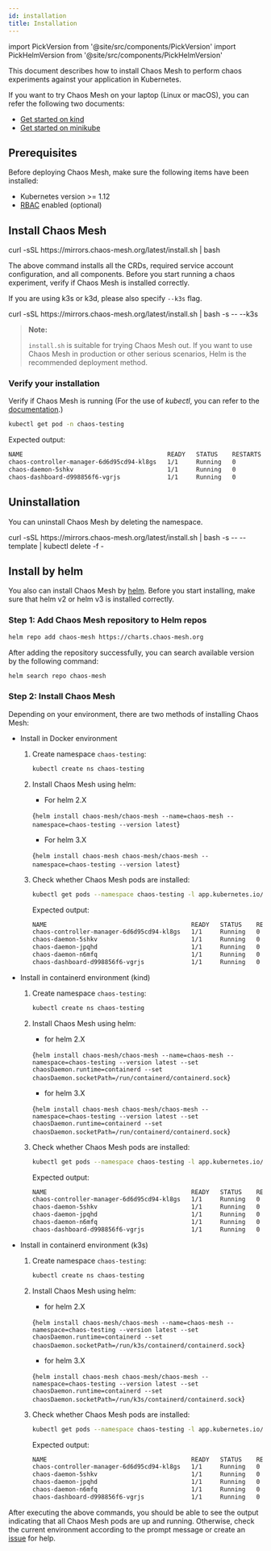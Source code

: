 ```yaml
---
id: installation
title: Installation
---
```


import PickVersion from '@site/src/components/PickVersion'
import PickHelmVersion from '@site/src/components/PickHelmVersion'

This document describes how to install Chaos Mesh to perform chaos experiments against your application in Kubernetes.

If you want to try Chaos Mesh on your laptop (Linux or macOS), you can refer the following two documents:

- [Get started on kind](../get_started/get_started_on_kind.md)
- [Get started on minikube](../get_started/get_started_on_minikube.md)

## Prerequisites

Before deploying Chaos Mesh, make sure the following items have been installed:

- Kubernetes version >= 1.12
- [RBAC](https://kubernetes.io/docs/admin/authorization/rbac) enabled (optional)

## Install Chaos Mesh

<PickVersion className="language-bash">
  curl -sSL https://mirrors.chaos-mesh.org/latest/install.sh | bash
</PickVersion>

The above command installs all the CRDs, required service account configuration, and all components.
Before you start running a chaos experiment, verify if Chaos Mesh is installed correctly.

If you are using k3s or k3d, please also specify `--k3s` flag.

<PickVersion className="language-bash">
  curl -sSL https://mirrors.chaos-mesh.org/latest/install.sh | bash -s -- --k3s
</PickVersion>

> **Note:**
>
> `install.sh` is suitable for trying Chaos Mesh out. If you want to use Chaos Mesh in production or other serious scenarios, Helm is the recommended deployment method.

### Verify your installation

Verify if Chaos Mesh is running (For the use of _kubectl_, you can refer to the [documentation](https://kubernetes.io/docs/reference/generated/kubectl/kubectl-commands).)

```bash
kubectl get pod -n chaos-testing
```

Expected output:

```bash
NAME                                        READY   STATUS    RESTARTS   AGE
chaos-controller-manager-6d6d95cd94-kl8gs   1/1     Running   0          3m40s
chaos-daemon-5shkv                          1/1     Running   0          3m40s
chaos-dashboard-d998856f6-vgrjs             1/1     Running   0          3m40s
```

## Uninstallation

You can uninstall Chaos Mesh by deleting the namespace.

<PickVersion className="language-bash">
  curl -sSL https://mirrors.chaos-mesh.org/latest/install.sh | bash -s -- --template | kubectl delete -f -
</PickVersion>

## Install by helm

You also can install Chaos Mesh by [helm](https://helm.sh).
Before you start installing, make sure that helm v2 or helm v3 is installed correctly.

### Step 1: Add Chaos Mesh repository to Helm repos

```bash
helm repo add chaos-mesh https://charts.chaos-mesh.org
```

After adding the repository successfully, you can search available version by the following command:

```bash
helm search repo chaos-mesh
```

### Step 2: Install Chaos Mesh

Depending on your environment, there are two methods of installing Chaos Mesh:

- Install in Docker environment

  1. Create namespace `chaos-testing`:

     ```bash
     kubectl create ns chaos-testing
     ```

  2. Install Chaos Mesh using helm:

     - For helm 2.X

     <PickHelmVersion className="language-bash">{`helm install chaos-mesh/chaos-mesh --name=chaos-mesh --namespace=chaos-testing --version latest`}</PickHelmVersion>

     - For helm 3.X

     <PickHelmVersion className="language-bash">{`helm install chaos-mesh chaos-mesh/chaos-mesh --namespace=chaos-testing --version latest`}</PickHelmVersion>

  3. Check whether Chaos Mesh pods are installed:

     ```bash
     kubectl get pods --namespace chaos-testing -l app.kubernetes.io/instance=chaos-mesh
     ```

     Expected output:

     ```bash
     NAME                                        READY   STATUS    RESTARTS   AGE
     chaos-controller-manager-6d6d95cd94-kl8gs   1/1     Running   0          3m40s
     chaos-daemon-5shkv                          1/1     Running   0          3m40s
     chaos-daemon-jpqhd                          1/1     Running   0          3m40s
     chaos-daemon-n6mfq                          1/1     Running   0          3m40s
     chaos-dashboard-d998856f6-vgrjs             1/1     Running   0          3m40s
     ```

- Install in containerd environment (kind)

  1. Create namespace `chaos-testing`:

     ```bash
     kubectl create ns chaos-testing
     ```

  2. Install Chaos Mesh using helm:

     - for helm 2.X

     <PickHelmVersion className="language-bash">{`helm install chaos-mesh/chaos-mesh --name=chaos-mesh --namespace=chaos-testing --version latest --set chaosDaemon.runtime=containerd --set chaosDaemon.socketPath=/run/containerd/containerd.sock`}</PickHelmVersion>

     - for helm 3.X

     <PickHelmVersion className="language-bash">{`helm install chaos-mesh chaos-mesh/chaos-mesh --namespace=chaos-testing --version latest --set chaosDaemon.runtime=containerd --set chaosDaemon.socketPath=/run/containerd/containerd.sock`}</PickHelmVersion>

  3. Check whether Chaos Mesh pods are installed:

     ```bash
     kubectl get pods --namespace chaos-testing -l app.kubernetes.io/instance=chaos-mesh
     ```

     Expected output:

     ```bash
     NAME                                        READY   STATUS    RESTARTS   AGE
     chaos-controller-manager-6d6d95cd94-kl8gs   1/1     Running   0          3m40s
     chaos-daemon-5shkv                          1/1     Running   0          3m40s
     chaos-daemon-jpqhd                          1/1     Running   0          3m40s
     chaos-daemon-n6mfq                          1/1     Running   0          3m40s
     chaos-dashboard-d998856f6-vgrjs             1/1     Running   0          3m40s
     ```

- Install in containerd environment (k3s)

  1. Create namespace `chaos-testing`:

     ```bash
     kubectl create ns chaos-testing
     ```

  2. Install Chaos Mesh using helm:

     - for helm 2.X

     <PickHelmVersion className="language-bash">{`helm install chaos-mesh/chaos-mesh --name=chaos-mesh --namespace=chaos-testing --version latest --set chaosDaemon.runtime=containerd --set chaosDaemon.socketPath=/run/k3s/containerd/containerd.sock`}</PickHelmVersion>

     - for helm 3.X

     <PickHelmVersion className="language-bash">{`helm install chaos-mesh chaos-mesh/chaos-mesh --namespace=chaos-testing --version latest --set chaosDaemon.runtime=containerd --set chaosDaemon.socketPath=/run/k3s/containerd/containerd.sock`}</PickHelmVersion>

  3. Check whether Chaos Mesh pods are installed:

     ```bash
     kubectl get pods --namespace chaos-testing -l app.kubernetes.io/instance=chaos-mesh
     ```

     Expected output:

     ```bash
     NAME                                        READY   STATUS    RESTARTS   AGE
     chaos-controller-manager-6d6d95cd94-kl8gs   1/1     Running   0          3m40s
     chaos-daemon-5shkv                          1/1     Running   0          3m40s
     chaos-daemon-jpqhd                          1/1     Running   0          3m40s
     chaos-daemon-n6mfq                          1/1     Running   0          3m40s
     chaos-dashboard-d998856f6-vgrjs             1/1     Running   0          3m40s
     ```

After executing the above commands, you should be able to see the output indicating that all Chaos Mesh pods are up and running. Otherwise, check the current environment according to the prompt message or create an [issue](https://github.com/chaos-mesh/chaos-mesh/issues) for help.
